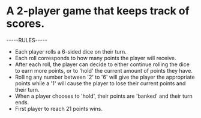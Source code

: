 # A 2-player game that keeps track of scores.

-----RULES-----
- Each player rolls a 6-sided dice on their turn.
- Each roll corresponds to how many points the player will receive.
- After each roll, the player can decide to either continue rolling the dice to earn more points, or to 'hold' the current amount of points they have.
- Rolling any number between '2' to '6' will give the player the appropriate points while a '1' will cause the player to lose their current points and their turn.
- When a player chooses to 'hold', their points are 'banked' and their turn ends.
- First player to reach 21 points wins.
